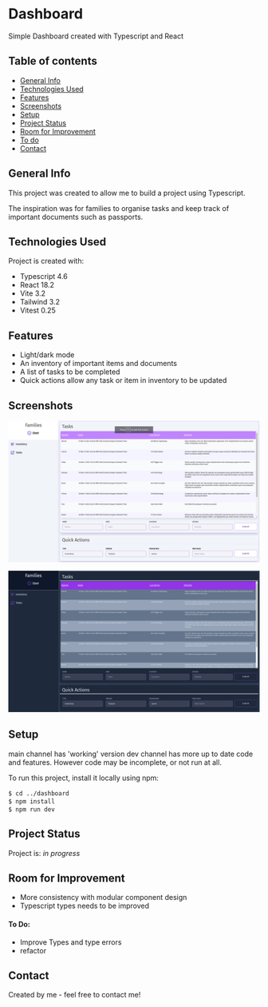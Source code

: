 # Dashboard

Simple Dashboard created with Typescript and React

## Table of contents

- [General Info](#general-info)
- [Technologies Used](#technologies-used)
- [Features](#features)
- [Screenshots](#screenshots)
- [Setup](#setup)
- [Project Status](#project-status)
- [Room for Improvement](#room-for-improvement)
- [To do](#to-do)
- [Contact](#contact)

## General Info

This project was created to allow me to build a project using Typescript.

The inspiration was for families to organise tasks and keep track of important documents such as passports.

## Technologies Used

Project is created with:

- Typescript 4.6
- React 18.2
- Vite 3.2
- Tailwind 3.2
- Vitest 0.25

## Features

- Light/dark mode
- An inventory of important items and documents
- A list of tasks to be completed
- Quick actions allow any task or item in inventory to be updated

## Screenshots

![Light View](./readme/light-example.png)

![dark View](./readme/dark-example.png)

## Setup

main channel has 'working' version
dev channel has more up to date code and features. However code may be incomplete, or not run at all.

To run this project, install it locally using npm:

```
$ cd ../dashboard
$ npm install
$ npm run dev
```

## Project Status

Project is: _in progress_

## Room for Improvement

- More consistency with modular component design
- Typescript types needs to be improved

#### To Do:

- Improve Types and type errors
- refactor

## Contact

Created by me - feel free to contact me!

